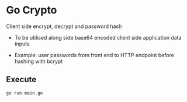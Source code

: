 # Go Crypto

Client side encrypt, decrypt and password hash

- To be utilised along side base64 encoded client side application data inputs 

- Example: user passwords from front end to HTTP endpoint before hashing with bcrypt


## Execute

```sh
go run main.go
```